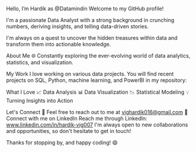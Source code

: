 Hello, I’m Hardik as @Datamindin
Welcome to my GitHub profile! 

I'm a passionate Data Analyst with a strong background in crunching numbers, deriving insights, and telling data-driven stories.

I'm always on a quest to uncover the hidden treasures within data and transform them into actionable knowledge.

About Me
🌐 Constantly exploring the ever-evolving world of data analytics, statistics, and visualization.

My Work
I love working on various data projects. 
You will find recent projects on SQL, Python, machine learning, and PowerBI in my repository:

What I Love
📈 Data Analysis
📊 Data Visualization
📉 Statistical Modeling
💡 Turning Insights into Action

Let's Connect
📧 Feel free to reach out to me at vighardik016@gmail.com
💬 Connect with me on LinkedIn
Reach me through LinkedIn: www.linkedin.com/in/hardik-vig007
I'm always open to new collaborations and opportunities, so don't hesitate to get in touch!

Thanks for stopping by, and happy coding! 😄









<!---
Datamindin/Datamindin is a ✨ special ✨ repository because its `README.md` (this file) appears on your GitHub profile.
You can click the Preview link to take a look at your changes.
--->
